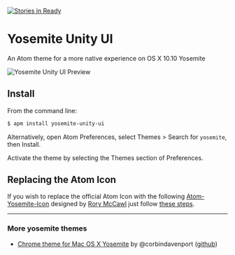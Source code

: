 [![Stories in Ready](https://badge.waffle.io/k9ordon/yosemite-unity-ui.png?label=ready&title=Ready)](https://waffle.io/k9ordon/yosemite-unity-ui)
# Yosemite Unity UI

An Atom theme for a more native experience on OS X 10.10 Yosemite

![Yosemite Unity UI Preview](https://raw.github.com/k9ordon/yosemite-unity-ui/master/preview.png)

## Install

From the command line:

```bash
$ apm install yosemite-unity-ui
```

Alternatively, open Atom Preferences, select Themes > Search for `yosemite`,
then Install.

Activate the theme by selecting the Themes section of Preferences.

## Replacing the Atom Icon
If you wish to replace the official Atom Icon with the following [Atom-Yosemite-Icon](https://dribbble.com/shots/1590423-Atom-Yosemite-Icon
) designed by [Rory McCawl](twitter.com/rmccawl) just follow [these steps](icons/icon-install.md).

---

### More yosemite themes

- [Chrome theme for Mac OS X Yosemite](https://chrome.google.com/webstore/detail/yosemite/ldcmfdcmbmemodgapljjjceihmaljeii?hl=de) by @corbindavenport ([github](https://github.com/corbindavenport/yosemite-chrome))
